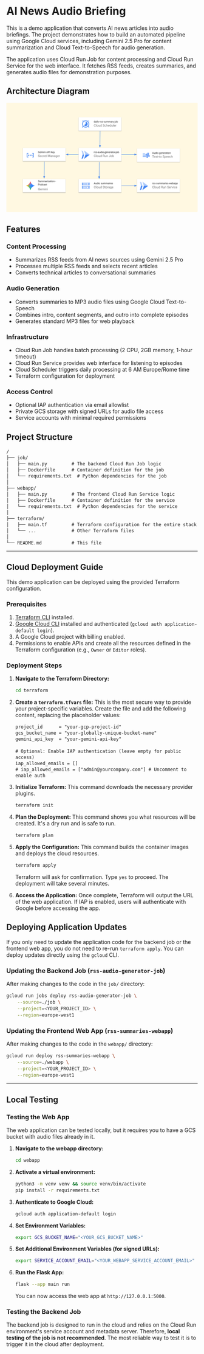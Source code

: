 # AI News Audio Briefing

This is a demo application that converts AI news articles into audio briefings. The project demonstrates how to build an automated pipeline using Google Cloud services, including Gemini 2.5 Pro for content summarization and Cloud Text-to-Speech for audio generation.

The application uses Cloud Run Job for content processing and Cloud Run Service for the web interface. It fetches RSS feeds, creates summaries, and generates audio files for demonstration purposes.

## Architecture Diagram

![AI News Architecture](img/ai-news_architecture.png)

## Features

### Content Processing
- Summarizes RSS feeds from AI news sources using Gemini 2.5 Pro
- Processes multiple RSS feeds and selects recent articles
- Converts technical articles to conversational summaries

### Audio Generation
- Converts summaries to MP3 audio files using Google Cloud Text-to-Speech
- Combines intro, content segments, and outro into complete episodes
- Generates standard MP3 files for web playback

### Infrastructure
- Cloud Run Job handles batch processing (2 CPU, 2GB memory, 1-hour timeout)
- Cloud Run Service provides web interface for listening to episodes
- Cloud Scheduler triggers daily processing at 6 AM Europe/Rome time
- Terraform configuration for deployment

### Access Control
- Optional IAP authentication via email allowlist
- Private GCS storage with signed URLs for audio file access
- Service accounts with minimal required permissions

## Project Structure

```
/
├── job/
│   ├── main.py         # The backend Cloud Run Job logic
│   ├── Dockerfile      # Container definition for the job
│   └── requirements.txt  # Python dependencies for the job
│
├── webapp/
│   ├── main.py         # The frontend Cloud Run Service logic
│   ├── Dockerfile      # Container definition for the service
│   └── requirements.txt  # Python dependencies for the service
│
├── terraform/
│   ├── main.tf         # Terraform configuration for the entire stack
│   └── ...             # Other Terraform files
│
└── README.md           # This file
```

---

## Cloud Deployment Guide

This demo application can be deployed using the provided Terraform configuration.

### Prerequisites

1.  [Terraform CLI](https://learn.hashicorp.com/tutorials/terraform/install-cli) installed.
2.  [Google Cloud CLI](https://cloud.google.com/sdk/docs/install) installed and authenticated (`gcloud auth application-default login`).
3.  A Google Cloud project with billing enabled.
4.  Permissions to enable APIs and create all the resources defined in the Terraform configuration (e.g., `Owner` or `Editor` roles).

### Deployment Steps

1.  **Navigate to the Terraform Directory:**
    ```bash
    cd terraform
    ```

2.  **Create a `terraform.tfvars` file:**
    This is the most secure way to provide your project-specific variables. Create the file and add the following content, replacing the placeholder values:
    ```hcl
    project_id      = "your-gcp-project-id"
    gcs_bucket_name = "your-globally-unique-bucket-name"
    gemini_api_key  = "your-gemini-api-key"
    
    # Optional: Enable IAP authentication (leave empty for public access)
    iap_allowed_emails = []
    # iap_allowed_emails = ["admin@yourcompany.com"] # Uncomment to enable auth
    ```

3.  **Initialize Terraform:**
    This command downloads the necessary provider plugins.
    ```bash
    terraform init
    ```

4.  **Plan the Deployment:**
    This command shows you what resources will be created. It's a dry run and is safe to run.
    ```bash
    terraform plan
    ```

5.  **Apply the Configuration:**
    This command builds the container images and deploys the cloud resources.
    ```bash
    terraform apply
    ```
    Terraform will ask for confirmation. Type `yes` to proceed. The deployment will take several minutes.

6.  **Access the Application:**
    Once complete, Terraform will output the URL of the web application. If IAP is enabled, users will authenticate with Google before accessing the app.

## Deploying Application Updates

If you only need to update the application code for the backend job or the frontend web app, you do not need to re-run `terraform apply`. You can deploy updates directly using the `gcloud` CLI.

### Updating the Backend Job (`rss-audio-generator-job`)

After making changes to the code in the `job/` directory:

```bash
gcloud run jobs deploy rss-audio-generator-job \
    --source=./job \
    --project=<YOUR_PROJECT_ID> \
    --region=europe-west1 
```

### Updating the Frontend Web App (`rss-summaries-webapp`)

After making changes to the code in the `webapp/` directory:

```bash
gcloud run deploy rss-summaries-webapp \
    --source=./webapp \
    --project=<YOUR_PROJECT_ID> \
    --region=europe-west1
```

---

## Local Testing


### Testing the Web App

The web application can be tested locally, but it requires you to have a GCS bucket with audio files already in it.

1.  **Navigate to the webapp directory:**
    ```bash
    cd webapp
    ```
2.  **Activate a virtual environment:**
    ```bash
    python3 -m venv venv && source venv/bin/activate
    pip install -r requirements.txt
    ```
3.  **Authenticate to Google Cloud:**
    ```bash
    gcloud auth application-default login
    ```
4.  **Set Environment Variables:**
    ```bash
    export GCS_BUCKET_NAME="<YOUR_GCS_BUCKET_NAME>"
    ```
5.  **Set Additional Environment Variables (for signed URLs):**
    ```bash
    export SERVICE_ACCOUNT_EMAIL="<YOUR_WEBAPP_SERVICE_ACCOUNT_EMAIL>"
    ```

6.  **Run the Flask App:**
    ```bash
    flask --app main run
    ```
    You can now access the web app at `http://127.0.0.1:5000`.

### Testing the Backend Job

The backend job is designed to run in the cloud and relies on the Cloud Run environment's service account and metadata server. Therefore, **local testing of the job is not recommended**. The most reliable way to test it is to trigger it in the cloud after deployment.
